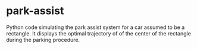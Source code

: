 # park-assist
Python code simulating the park assist system for a car assumed to be a rectangle. It displays the optimal trajectory of of the center of the rectangle during the parking procedure.
